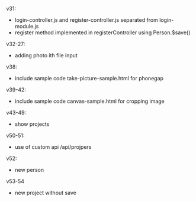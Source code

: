 v31: 
- login-controller.js and register-controller.js separated from login-module.js
- register method implemented in registerController using Person.$save()

v32-27:
- adding photo ith file input

v38:
- include sample code take-picture-sample.html for phonegap

v39-42:
- include sample code canvas-sample.html for cropping image

v43-49:
- show projects

v50-51:
- use of custom api /api/projpers

v52:
- new person 

v53-54
- new project without save



